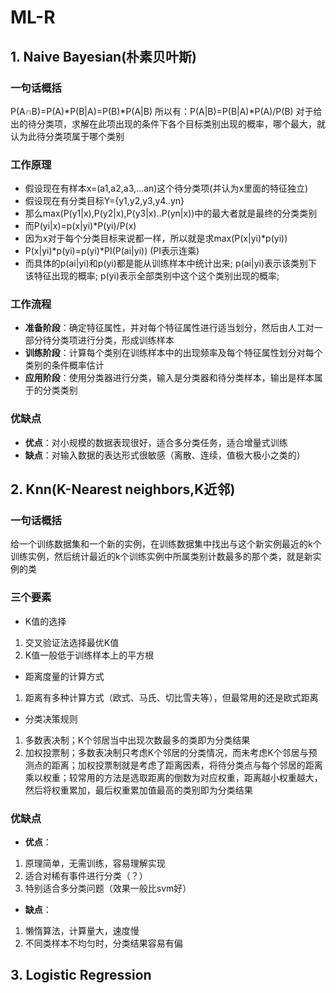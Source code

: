 # ML-R
## 1. Naive Bayesian(朴素贝叶斯)
### 一句话概括
P(A∩B)=P(A)*P(B|A)=P(B)*P(A|B)
所以有：P(A|B)=P(B|A)*P(A)/P(B)
对于给出的待分类项，求解在此项出现的条件下各个目标类别出现的概率，哪个最大，就认为此待分类项属于哪个类别
### 工作原理
*  假设现在有样本x=(a1,a2,a3,…an)这个待分类项(并认为x里面的特征独立)
*  假设现在有分类目标Y={y1,y2,y3,y4..yn}
*  那么max(P(y1|x),P(y2|x),P(y3|x)..P(yn|x))中的最大者就是最终的分类类别
*  而P(yi|x)=p(x|yi)*P(yi)/P(x)
*  因为x对于每个分类目标来说都一样，所以就是求max(P(x|yi)*p(yi))
*  P(x|yi)*p(yi)=p(yi)*PI(P(ai|yi)) (PI表示连乘)
*  而具体的p(ai|yi)和p(yi)都是能从训练样本中统计出来;
   p(ai|yi)表示该类别下该特征出现的概率;
   p(yi)表示全部类别中这个这个类别出现的概率;
### 工作流程
* **准备阶段**：确定特征属性，并对每个特征属性进行适当划分，然后由人工对一部分待分类项进行分类，形成训练样本
* **训练阶段**：计算每个类别在训练样本中的出现频率及每个特征属性划分对每个类别的条件概率估计
* **应用阶段**：使用分类器进行分类，输入是分类器和待分类样本，输出是样本属于的分类类别
### 优缺点
* **优点**：对小规模的数据表现很好，适合多分类任务，适合增量式训练
* **缺点**：对输入数据的表达形式很敏感（离散、连续，值极大极小之类的）
## 2. Knn(K-Nearest neighbors,K近邻)
### 一句话概括
给一个训练数据集和一个新的实例，在训练数据集中找出与这个新实例最近的k个训练实例，然后统计最近的k个训练实例中所属类别计数最多的那个类，就是新实例的类
### 三个要素
* K值的选择
1. 交叉验证法选择最优K值
2. K值一般低于训练样本上的平方根
* 距离度量的计算方式
1. 距离有多种计算方式（欧式、马氏、切比雪夫等），但最常用的还是欧式距离
* 分类决策规则
1. 多数表决制；K个邻居当中出现次数最多的类即为分类结果
2. 加权投票制；多数表决制只考虑K个邻居的分类情况，而未考虑K个邻居与预测点的距离；加权投票制就是考虑了距离因素，将待分类点与每个邻居的距离乘以权重；较常用的方法是选取距离的倒数为对应权重，距离越小权重越大，然后将权重累加，最后权重累加值最高的类别即为分类结果
### 优缺点
* **优点**：
 1. 原理简单，无需训练，容易理解实现
 2. 适合对稀有事件进行分类（？）
 3. 特别适合多分类问题（效果一般比svm好）
* **缺点**：
 1. 懒惰算法，计算量大，速度慢
 2. 不同类样本不均匀时，分类结果容易有偏
## 3. Logistic Regression
